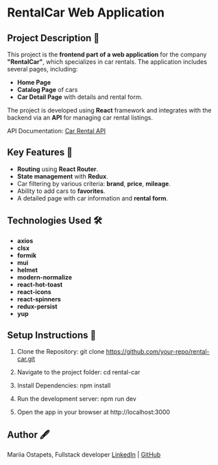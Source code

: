 # RentalCar Web Application

## Project Description 🚗

This project is the **frontend part of a web application** for the company
**"RentalCar"**, which specializes in car rentals. The application includes
several pages, including:

- **Home Page**
- **Catalog Page** of cars
- **Car Detail Page** with details and rental form.

The project is developed using **React** framework and integrates with the
backend via an **API** for managing car rental listings.

API Documentation:
[Car Rental API](https://car-rental-api.goit.global/api-docs/)

## Key Features 🔧

- **Routing** using **React Router**.
- **State management** with **Redux**.
- Car filtering by various criteria: **brand**, **price**, **mileage**.
- Ability to add cars to **favorites**.
- A detailed page with car information and **rental form**.

## Technologies Used 🛠️

- **axios**
- **clsx**
- **formik**
- **mui**
- **helmet**
- **modern-normalize**
- **react-hot-toast**
- **react-icons**
- **react-spinners**
- **redux-persist**
- **yup**

## Setup Instructions 🚀

1. Clone the Repository: git clone https://github.com/your-repo/rental-car.git

2. Navigate to the project folder: cd rental-car

3. Install Dependencies: npm install

4. Run the development server: npm run dev

5. Open the app in your browser at http://localhost:3000

## Author 🖋️

Mariia Ostapets, Fullstack developer
[LinkedIn](https://www.linkedin.com/in/mariia-ostapets/) |
[GitHub](https://github.com/Mariia-Ostapets)
